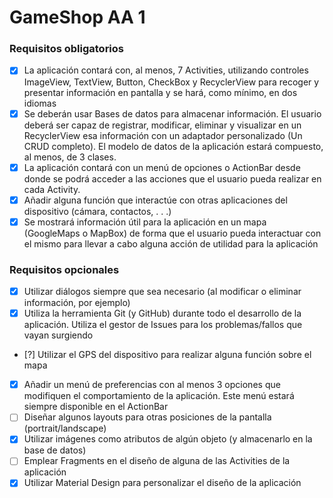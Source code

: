 # GameShop AA 1


### Requisitos obligatorios
- [x] La aplicación contará con, al menos, 7 Activities, utilizando controles ImageView, TextView, Button, CheckBox y RecyclerView para recoger y presentar información en pantalla y se hará, como mínimo, en dos idiomas
- [x] Se deberán usar Bases de datos para almacenar información. El usuario deberá ser capaz de registrar, modificar, eliminar y visualizar en un RecyclerView esa información con un adaptador personalizado (Un CRUD completo). El modelo de datos de la aplicación estará compuesto, al menos, de 3 clases.
- [x] La aplicación contará con un menú de opciones o ActionBar desde donde se podrá acceder a las acciones que el usuario pueda realizar en cada Activity.
- [x] Añadir alguna función que interactúe con otras aplicaciones del dispositivo (cámara, contactos, . . .)
- [x] Se mostrará información útil para la aplicación en un mapa (GoogleMaps o MapBox) de forma que el usuario pueda interactuar con el mismo para llevar a cabo alguna acción de utilidad para la aplicación

### Requisitos opcionales
- [x] Utilizar diálogos siempre que sea necesario (al modificar o eliminar información, por ejemplo)
- [x] Utiliza la herramienta Git (y GitHub) durante todo el desarrollo de la aplicación. Utiliza el gestor de Issues para los problemas/fallos que vayan surgiendo
- [?] Utilizar el GPS del dispositivo para realizar alguna función sobre el mapa
- [x] Añadir un menú de preferencias con al menos 3 opciones que modifiquen el comportamiento de la aplicación. Este menú estará siempre disponible en el ActionBar
- [ ] Diseñar algunos layouts para otras posiciones de la pantalla (portrait/landscape)
- [x] Utilizar imágenes como atributos de algún objeto (y almacenarlo en la base de datos)
- [ ] Emplear Fragments en el diseño de alguna de las Activities de la aplicación
- [x] Utilizar Material Design para personalizar el diseño de la aplicación
